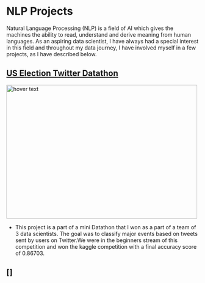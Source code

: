 # NLP Projects

Natural Language Processing (NLP) is a field of AI which gives the machines the ability to read, understand and derive meaning from human languages. As an aspiring data scientist, I have always had a special interest in this field and throughout my data journey, I have involved myself in a few projects, as I have described below. 

## [US Election Twitter Datathon](https://github.com/SuvanshVaid27/twitter-datathon)

<p>
  <img src="https://github.com/SuvanshVaid27/NLP-Projects/blob/main/images/image.jpeg" width="500" height = "350" title="hover text">
</p>

  - This project is a part of a mini Datathon that I won as a part of a team of 3 data scientists. The goal was to classify major events based on tweets sent by users on Twitter.We were in the beginners stream of this competition and won the kaggle competition with a final accuracy score of 0.86703.

## []
